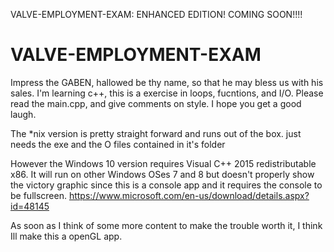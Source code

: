  VALVE-EMPLOYMENT-EXAM: ENHANCED EDITION! COMING SOON!!!! 



# VALVE-EMPLOYMENT-EXAM
Impress the GABEN, hallowed be thy name, so that he may bless us with his sales. 
I'm learning c++, this is a exercise in loops, fucntions, and I/O. Please read the main.cpp, 
and give comments on style. I hope you get a good laugh.

The *nix version is pretty straight forward and runs out of the box. just needs the exe and the O files contained in
it's folder

However the Windows 10 version requires Visual C++ 2015 redistributable x86. It will run on other Windows OSes 7 and 8 but doesn't properly show the victory graphic since this is a console app and it requires the console to be fullscreen.
https://www.microsoft.com/en-us/download/details.aspx?id=48145

As soon as I think of some more content to make the trouble worth it, I think Ill make this a openGL app.
